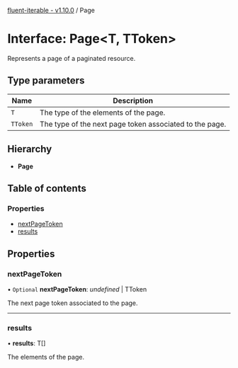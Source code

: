 [fluent-iterable - v1.10.0](../README.md) / Page

# Interface: Page<T, TToken\>

Represents a page of a paginated resource.

## Type parameters

Name | Description |
------ | ------ |
`T` | The type of the elements of the page.   |
`TToken` | The type of the next page token associated to the page.    |

## Hierarchy

* **Page**

## Table of contents

### Properties

- [nextPageToken](page.md#nextpagetoken)
- [results](page.md#results)

## Properties

### nextPageToken

• `Optional` **nextPageToken**: *undefined* \| TToken

The next page token associated to the page.

___

### results

• **results**: T[]

The elements of the page.
